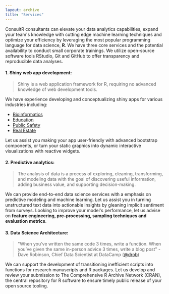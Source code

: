 ```yaml
---
layout: archive
title: "Services"
---
```



ConsultR consultants can elevate your data analytics capabilities, expand your team's knowledge with cutting edge machine learning techniques and optimize your efficiency by leveraging the most popular programming language for data science, **R**. We have three core services and the potential availability to conduct small corporate trainings. We utilize open-source software tools RStudio, Git and GitHub to offer transparency and reproducible data analyses.
 
 
#### 1. Shiny web app development: 

> Shiny is a web application framework for R, requiring no advanced knowledge of web development tools.

We have experience developing and conceptualizing shiny apps for various industries including: 
- [Bioinformatics](https://github.com/jasdumas/shinyGEO)
- [Education](https://ct-data-collaborative.github.io/shiny-server/index.html)
- [Public Safety](https://jasminedumas.shinyapps.io/hartford-crime/)
- [Real Estate](https://jasdumas.github.io/tech-short-papers/flex-realestate.html)

Let us assist you making your app user-friendly with advanced bootstrap components, or turn your static graphics into dynamic interactive visualizations with reactive widgets.

#### 2. Predictive analytics:

> The analysis of data is a process of exploring, cleaning, transforming, and modeling data with the goal of discovering useful information, adding business value, and supporting decision-making.

We can provide end-to-end data science services with a emphasis on predictive modeling and machine learning. Let us assist you in turning unstructured text data into actionable insights by gleaning implicit sentiment from surveys. Looking to improve your model's performance, let us advise on **feature engineering, pre-processing, sampling techniques and evaluation metrics**.


#### 3. Data Science Architecture:

> "When you’ve written the same code 3 times, write a function. When you’ve given the same in-person advice 3 times, write a blog post" - Dave Robinson, Chief Data Scientist at DataCamp ([@drob](https://twitter.com/drob/status/928447584712253440))

We can support the development of transitioning inefficient scripts into functions for research manuscripts and R packages. Let us develop and review your submission to The Comprehensive R Archive Network (CRAN), the central repository for R software to ensure timely public release of your open source tooling. 




